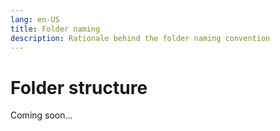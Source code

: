 ```yaml
---
lang: en-US
title: Folder naming
description: Rationale behind the folder naming convention
---
```


# Folder structure

Coming soon...